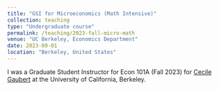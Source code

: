 ```yaml
---
title: "GSI for Microeconomics (Math Intensive)"
collection: teaching
type: "Undergraduate course"
permalink: /teaching/2023-fall-micro-math
venue: "UC Berkeley, Economics Department"
date: 2023-09-01
location: "Berkeley, United States"
---
```


I was a Graduate Student Instructor for Econ 101A (Fall 2023) for [Cecile Gaubert](https://eml.berkeley.edu/~cecile.gaubert/) at the University of California, Berkeley. 
